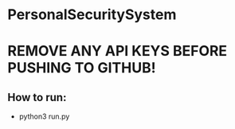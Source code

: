 # PersonalSecuritySystem

# REMOVE ANY API KEYS BEFORE PUSHING TO GITHUB!

## How to run:
- python3 run.py

